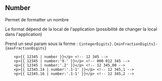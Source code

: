 ## Number

Permet de formatter un nombre

Le format dépend de la local de l'application 
(possibilité de changer la local dans l'application)

Prend un seul param sous la forme : `{integerDigits}.{minFractionDigits}-{maxFractionDigits}`

        <p>{{ 12345 | number }}</p> <!-- 12 345 -->
        <p>{{ 12345 | number:'9.' }}</p> <!-- 000 012 345 -->
        <p>{{ 12345 | number:'.2' }}</p> <!-- 12 345,00 -->
        <p>{{ 12345.14 | number:'.1-1' }}</p> <!-- 12 345,1 -->
        <p>{{ 12345.16 | number:'.1-1' }}</p> <!-- 12 345,2 -->
